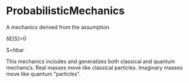 # ProbabilisticMechanics

A mechanics derived from the assumption

δE[S]=0

S=hbar

This mechanics includes and generalizes both classical and quantum mechanics.  Real masses move like classical particles.  Imaginary masses move like quantum "particles".
